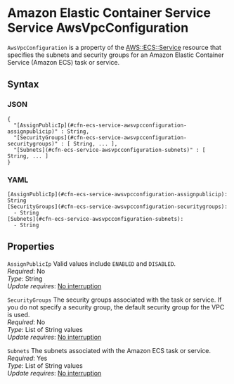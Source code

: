 # Amazon Elastic Container Service Service AwsVpcConfiguration<a name="aws-properties-ecs-service-awsvpcconfiguration"></a>

`AwsVpcConfiguration` is a property of the [AWS::ECS::Service](aws-resource-ecs-service.md) resource that specifies the subnets and security groups for an Amazon Elastic Container Service \(Amazon ECS\) task or service\.

## Syntax<a name="w2922ab1c21c10d102c17c17b5"></a>

### JSON<a name="aws-properties-ecs-service-awsvpcconfiguration-syntax.json"></a>

```
{
  "[AssignPublicIp](#cfn-ecs-service-awsvpcconfiguration-assignpublicip)" : String,
  "[SecurityGroups](#cfn-ecs-service-awsvpcconfiguration-securitygroups)" : [ String, ... ],
  "[Subnets](#cfn-ecs-service-awsvpcconfiguration-subnets)" : [ String, ... ]
}
```

### YAML<a name="aws-properties-ecs-service-awsvpcconfiguration-syntax.yaml"></a>

```
[AssignPublicIp](#cfn-ecs-service-awsvpcconfiguration-assignpublicip): String
[SecurityGroups](#cfn-ecs-service-awsvpcconfiguration-securitygroups): 
  - String
[Subnets](#cfn-ecs-service-awsvpcconfiguration-subnets): 
  - String
```

## Properties<a name="w2922ab1c21c10d102c17c17b7"></a>

`AssignPublicIp`  <a name="cfn-ecs-service-awsvpcconfiguration-assignpublicip"></a>
Valid values include `ENABLED` and `DISABLED`\.  
*Required*: No  
*Type*: String  
*Update requires*: [No interruption](using-cfn-updating-stacks-update-behaviors.md#update-no-interrupt)

`SecurityGroups`  <a name="cfn-ecs-service-awsvpcconfiguration-securitygroups"></a>
The security groups associated with the task or service\. If you do not specify a security group, the default security group for the VPC is used\.  
*Required*: No  
*Type*: List of String values  
*Update requires*: [No interruption](using-cfn-updating-stacks-update-behaviors.md#update-no-interrupt)

`Subnets`  <a name="cfn-ecs-service-awsvpcconfiguration-subnets"></a>
The subnets associated with the Amazon ECS task or service\.  
*Required*: Yes  
*Type*: List of String values  
*Update requires*: [No interruption](using-cfn-updating-stacks-update-behaviors.md#update-no-interrupt)